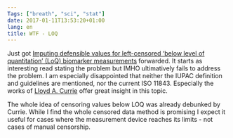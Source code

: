 ```yaml
---
Tags: ["breath", "sci", "stat"]
date: 2017-01-11T13:53:20+01:00
lang: en
title: WTF - LOQ
---
```


Just got [Imputing defensible values for left-censored ‘below level of
quantitation’ (LoQ) biomarker
measurements](http://dx.doi.org/10.1088/1752-7155/10/4/045001) forwarded.  It
starts as interesting read stating the problem but IMHO ultimatively fails to
address the problem.
I am especially disappointed that neither the IUPAC definition and guidelines
are mentioned, nor the current ISO 11843.  Especially the works of [Lloyd A.
Currie](https://scholar.google.at/scholar?q=lloyd+a+currie) offer great insight 
in this topic.

The whole idea of censoring values below LOQ was already debunked by Currie.
While I find the whole censored data method is promising I expect it useful for
cases where the measurement device reaches its limits - not cases of manual
censorship.

